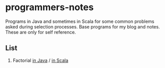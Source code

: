 # programmers-notes
Programs in Java and sometimes in Scala for some common problems asked during selection processes. Base programs for my
blog and notes. These are only for self reference.

## List
1. Factorial [in Java](https://github.com/kaushikrroy/programmers-notes/blob/master/src/main/java/io/github/kaushikrroy/programmers/java/notes/factorial) / [in Scala](https://github.com/kaushikrroy/programmers-notes/tree/master/src/main/scala/io/github/kaushikrroy/programmers/scala/notes/factorial)
